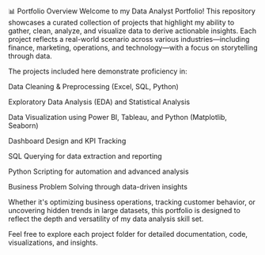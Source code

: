 📊 Portfolio Overview
Welcome to my Data Analyst Portfolio! This repository showcases a curated collection of projects that highlight my ability to gather, clean, analyze, and visualize data to derive actionable insights. Each project reflects a real-world scenario across various industries—including finance, marketing, operations, and technology—with a focus on storytelling through data.

The projects included here demonstrate proficiency in:

Data Cleaning & Preprocessing (Excel, SQL, Python)

Exploratory Data Analysis (EDA) and Statistical Analysis

Data Visualization using Power BI, Tableau, and Python (Matplotlib, Seaborn)

Dashboard Design and KPI Tracking

SQL Querying for data extraction and reporting

Python Scripting for automation and advanced analysis

Business Problem Solving through data-driven insights

Whether it's optimizing business operations, tracking customer behavior, or uncovering hidden trends in large datasets, this portfolio is designed to reflect the depth and versatility of my data analysis skill set.

Feel free to explore each project folder for detailed documentation, code, visualizations, and insights.
